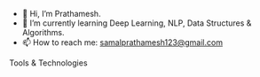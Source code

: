 - 👋 Hi, I’m Prathamesh.
- 🌱 I’m currently learning Deep Learning, NLP, Data Structures & Algorithms.
- 📫 How to reach me: samalprathamesh123@gmail.com

Tools & Technologies


<!---
PrathameshSamal123/PrathameshSamal123 is a ✨ special ✨ repository because its `README.md` (this file) appears on your GitHub profile.
You can click the Preview link to take a look at your changes.
--->
